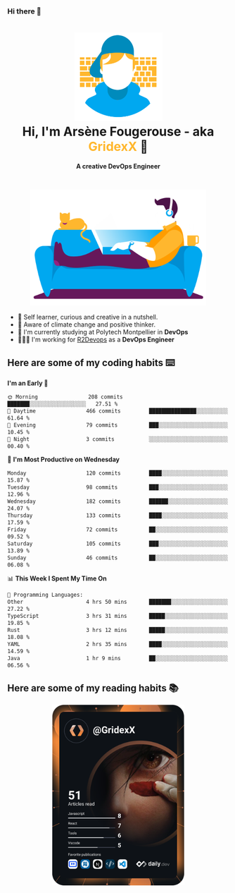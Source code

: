 ### Hi there 👋

<!--
**GridexX/gridexx** is a ✨ _special_ ✨ repository because its `README.md` (this file) appears on your GitHub profile.

Here are some ideas to get you started:

- 🔭 I’m currently working on ...
- 🌱 I’m currently learning ...
- 👯 I’m looking to collaborate on ...
- 🤔 I’m looking for help with ...
- 💬 Ask me about ...
- 📫 How to reach me: ...
- 😄 Pronouns: ...
- ⚡ Fun fact: ...
-->


<!-- Header -->
<h1 align="center">
  <img src="./images/user_profile.png" width="200">
  <br>
  Hi, I'm Arsène Fougerouse - aka <span style="color:#ffb72e">GridexX</span> 👋
</h1>


<p align="center">
  <b>A creative DevOps Engineer </b>
</p>
<br/>
<p align="center">
  <img src="./images/man_couch.png" width="400">
</p>

- 🎨 Self learner, curious and creative in a nutshell. 
- 🌱 Aware of climate change and positive thinker.
- 📕 I'm currently studying at Polytech Montpellier in **DevOps**
- 👨🏻‍💻 I'm working for [R2Devops](https://r2devops.io) as a **DevOps Engineer**


## Here are some of my coding habits ⌨️

<!-- Add a section about tech and Ops stack
  Like this one : https://github.com/Xanthus58#-tech-stack
-->
<!--START_SECTION:waka-->
**I'm an Early 🐤** 

```text
🌞 Morning                208 commits         ███████░░░░░░░░░░░░░░░░░░   27.51 % 
🌆 Daytime                466 commits         ███████████████░░░░░░░░░░   61.64 % 
🌃 Evening                79 commits          ███░░░░░░░░░░░░░░░░░░░░░░   10.45 % 
🌙 Night                  3 commits           ░░░░░░░░░░░░░░░░░░░░░░░░░   00.40 % 
```
📅 **I'm Most Productive on Wednesday** 

```text
Monday                   120 commits         ████░░░░░░░░░░░░░░░░░░░░░   15.87 % 
Tuesday                  98 commits          ███░░░░░░░░░░░░░░░░░░░░░░   12.96 % 
Wednesday                182 commits         ██████░░░░░░░░░░░░░░░░░░░   24.07 % 
Thursday                 133 commits         ████░░░░░░░░░░░░░░░░░░░░░   17.59 % 
Friday                   72 commits          ██░░░░░░░░░░░░░░░░░░░░░░░   09.52 % 
Saturday                 105 commits         ███░░░░░░░░░░░░░░░░░░░░░░   13.89 % 
Sunday                   46 commits          ██░░░░░░░░░░░░░░░░░░░░░░░   06.08 % 
```


📊 **This Week I Spent My Time On** 

```text
💬 Programming Languages: 
Other                    4 hrs 50 mins       ███████░░░░░░░░░░░░░░░░░░   27.22 % 
TypeScript               3 hrs 31 mins       █████░░░░░░░░░░░░░░░░░░░░   19.85 % 
Rust                     3 hrs 12 mins       █████░░░░░░░░░░░░░░░░░░░░   18.08 % 
YAML                     2 hrs 35 mins       ████░░░░░░░░░░░░░░░░░░░░░   14.59 % 
Java                     1 hr 9 mins         ██░░░░░░░░░░░░░░░░░░░░░░░   06.56 % 
```


<!--END_SECTION:waka-->

## Here are some of my reading habits 📚
<div  align="center">
  <img src="./images/devcard.svg" width="300">
</div>
